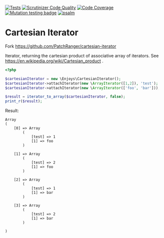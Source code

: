 [![Tests](https://github.com/Enjoyzz/cartesian-iterator/actions/workflows/test.yml/badge.svg)](https://github.com/Enjoyzz/cartesian-iterator/actions/workflows/test.yml)
[![Scrutinizer Code Quality](https://scrutinizer-ci.com/g/Enjoyzz/cartesian-iterator/badges/quality-score.png?b=master)](https://scrutinizer-ci.com/g/Enjoyzz/cartesian-iterator/?branch=master)
[![Code Coverage](https://scrutinizer-ci.com/g/Enjoyzz/cartesian-iterator/badges/coverage.png?b=master)](https://scrutinizer-ci.com/g/Enjoyzz/cartesian-iterator/?branch=master)
[![Mutation testing badge](https://img.shields.io/endpoint?style=flat&url=https%3A%2F%2Fbadge-api.stryker-mutator.io%2Fgithub.com%2FEnjoyzz%2Fcartesian-iterator%2Fmaster)](https://dashboard.stryker-mutator.io/reports/github.com/Enjoyzz/cartesian-iterator/master)
[![psalm](https://github.com/Enjoyzz/cartesian-iterator/actions/workflows/psalm.yml/badge.svg)](https://github.com/Enjoyzz/cartesian-iterator/actions/workflows/psalm.yml)

# Cartesian Iterator

Fork https://github.com/PatchRanger/cartesian-iterator

Iterator, returning the cartesian product of associative array of iterators. See https://en.wikipedia.org/wiki/Cartesian_product .

```php
<?php

$cartesianIterator = new \Enjoys\CartesianIterator();
$cartesianIterator->attachIterator(new \ArrayIterator([1,2]), 'test');
$cartesianIterator->attachIterator(new \ArrayIterator(['foo', 'bar']));

$result = iterator_to_array($cartesianIterator, false);
print_r($result);
```
Result:
```
Array
(
    [0] => Array
        (
            [test] => 1
            [1] => foo
        )

    [1] => Array
        (
            [test] => 2
            [1] => foo
        )

    [2] => Array
        (
            [test] => 1
            [1] => bar
        )

    [3] => Array
        (
            [test] => 2
            [1] => bar
        )

)
```

